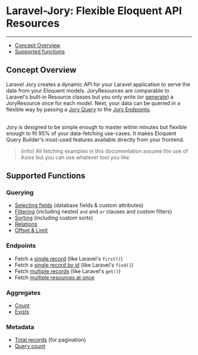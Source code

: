 # Laravel-Jory: Flexible Eloquent API Resources

---

- [Concept Overview](#concept-overview)
- [Supported functions](#supported-functions)

<a name="concept-overview"></a>
## Concept Overview
Laravel Jory creates a dynamic API for your Laravel application to serve the data from your Eloquent models.
JoryResources are comparable to Laravel's built-in Resource classes but you only write (or [generate](/{{route}}/{{version}}/generator)) a JoryResource once for each model. Next, your data can be queried in a flexible way by passing a [Jory Query](/{{route}}/{{version}}/query_introduction) to the [Jory Endpoints](/{{route}}/{{version}}/endpoints).

<br>
Jory is designed to be simple enough to master within minutes but flexible enough to fit 95% of your data-fetching use-cases. It makes Eloquent Query Builder's most-used features available directly from your frontend.

> {info} All fetching examples in this documentation assume the use of Axios but you can use whatever tool you like.

<a name="supported-functions"></a>
## Supported Functions
### Querying
- [Selecting fields](/{{route}}/{{version}}/query_fields) (database fields & custom attributes)
- [Filtering](/{{route}}/{{version}}/query_filters) (including nested ```and``` and ```or``` clauses and custom filters)
- [Sorting](/{{route}}/{{version}}/query_sorts) (including custom sorts)
- [Relations](/{{route}}/{{version}}/query_relations)
- [Offset & Limit](/{{route}}/{{version}}/query_offset)

### Endpoints
- Fetch a [single record](/{{route}}/{{version}}/endpoint_first) (like Laravel's ```first()```)
- Fetch a [single record by id](/{{route}}/{{version}}/endpoint_find) (like Laravel's ```find()```)
- Fetch [multiple records](/{{route}}/{{version}}/endpoint_get) (like Laravel's ```get()```)
- Fetch [multiple resources at once](/{{route}}/{{version}}/endpoint_multiple)

### Aggregates
- [Count](/{{route}}/{{version}}/endpoint_aggregates#count)
- [Exists](/{{route}}/{{version}}/endpoint_aggregates#exists)

### Metadata
- [Total records](/{{route}}/{{version}}/metadata#total) (for pagination)
- [Query count](/{{route}}/{{version}}/metadata#query-count)
